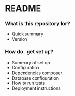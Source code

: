 # README #


### What is this repository for? ###

* Quick summary
* Version


### How do I get set up? ###

* Summary of set up
* Configuration
* Dependencies
composer
* Database configuration
* How to run tests
* Deployment instructions